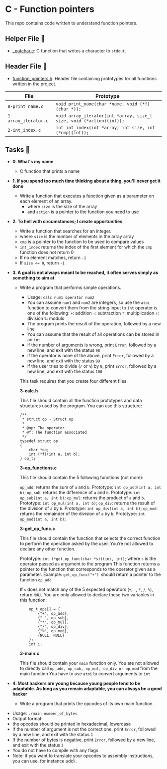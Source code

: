 # C - Function pointers

This repo contains code written to understand function pointers.

## Helper File :raised_hands:

* [_putchar.c](./_putchar.c): C function that writes a character to `stdout`.

## Header File :file_folder:

* [function_pointers.h](./function_pointers.h): Header file containing prototypes for all
functions written in the project.

| File                     | Prototype                                                                 |
| ------------------------ | --------------------------------                                          |
| `0-print_name.c`         | `void print_name(char *name, void (*f)(char *));`                         |
| `1-array_iterator.c`     | `void array_iterator(int *array, size_t size, void (*action)(int));`      |
| `2-int_index.c`          | `int int_index(int *array, int size, int (*cmp)(int));`                   |

## Tasks :page_with_curl:

* **0. What's my name**
  * C function that prints a name

* **1. If you spend too much time thinking about a thing, you'll never get it done**
  * Write a function that executes a function given as a parameter on each element of an array.
    * where `size` is the size of the array
    * and `action` is a pointer to the function you need to use
  
* **2. To hell with circumstances; I create opportunities**
  * Write a function that searches for an integer.
  * where `size` is the number of elements in the array array
  * `cmp` is a pointer to the function to be used to compare values
  * `int_index` returns the index of the first element for which the `cmp` function does not return 0
  * If no element matches, return `-1`
  * If `size <= 0`, return `-1`
 
* **3. A goal is not always meant to be reached, it often serves simply as something to aim at**
  * Write a program that performs simple operations.
    * Usage: `calc num1 operator num2`
    * You can assume `num1` and `num2` are integers, so use the `atoi` function to convert them from the string input to `int`
    operator is one of the following:
    `+`: addition
    `-`: subtraction
    `*`: multiplication
    `/`: division
    `%`: modulo
    * The program prints the result of the operation, followed by a new line
    * You can assume that the result of all operations can be stored in an `int`
    * if the number of arguments is wrong, print `Error`, followed by a new line, and exit with the status `98`
    * if the operator is none of the above, print `Error`, followed by a new line, and exit with the status `99`
    * if the user tries to divide (`/` or `%`) by `0`, print `Error`, followed by a new line, and exit with the status `100`

    This task requires that you create four different files.

    **3-calc.h**

    This file should contain all the function prototypes and data structures used by the program. You can use this structure:

    ```
    /**
     * struct op - Struct op
     *
     * @op: The operator
     * @f: The function associated
     */
    typedef struct op
    {
        char *op;
        int (*f)(int a, int b);
    } op_t;
    ```

    **3-op_functions.c**

    This file should contain the 5 following functions (not more):

    `op_add`: returns the sum of `a` and `b`. Prototype: `int op_add(int a, int b)`;
    `op_sub`: returns the difference of `a` and `b`. Prototype: `int op_sub(int a, int b)`;
    `op_mul`: returns the product of `a` and `b`. Prototype: `int op_mul(int a, int b)`;
    `op_div`: returns the result of the division of `a` by `b`. Prototype: `int op_div(int a, int b)`;
    `op_mod`: returns the remainder of the division of `a` by `b`. Prototype: `int op_mod(int a, int b)`;

    **3-get_op_func.c**

    This file should contain the function that selects the correct function to perform the operation asked by the user. You’re not allowed to declare any other function.

    Prototype: `int (*get_op_func(char *s))(int, int)`;
    where `s` is the operator passed as argument to the program
    This function returns a pointer to the function that corresponds to the operator given as a parameter. Example: `get_op_func("+") `should return a pointer to the function `op_add`

    If `s` does not match any of the 5 expected operators (`+`, `-`, `*`, `/`, `%`), return `NULL`
    You are only allowed to declare these two variables in this function:
    ```
        op_t ops[] = {
            {"+", op_add},
            {"-", op_sub},
            {"*", op_mul},
            {"/", op_div},
            {"%", op_mod},
            {NULL, NULL}
        };
        int i;
    ```
    **3-main.c**

    This file should contain your `main` function only.
    You are not allowed to directly call `op_add, op_sub, op_mul, op_div or op_mod` from the main function
    You have to use `atoi` to convert arguments to `int`

* **4. Most hackers are young because young people tend to be adaptable. As long as you remain adaptable, you can always be a good hacker**
  * Write a program that prints the opcodes of its own main function.

-   Usage: `./main number_of_bytes`
-   Output format:
-   the opcodes should be printed in hexadecimal, lowercase
-   If the number of argument is not the correct one, print `Error`, followed by a new line, and exit with the status `1`
-   If the number of bytes is negative, print `Error`, followed by a new line, and exit with the status `2`
-   You do not have to compile with any flags
-   Note: if you want to translate your opcodes to assembly instructions, you can use, for instance udcli.
